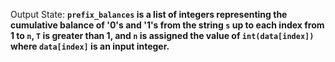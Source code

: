 Output State: **`prefix_balances` is a list of integers representing the cumulative balance of '0's and '1's from the string `s` up to each index from 1 to `n`, `T` is greater than 1, and `n` is assigned the value of `int(data[index])` where `data[index]` is an input integer.**